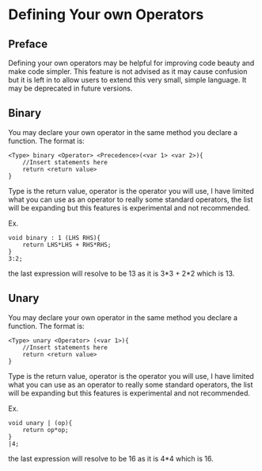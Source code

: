 # Defining Your own Operators
## Preface
Defining your own operators may be helpful for improving code beauty and make code simpler. This feature is not advised as it may cause confusion but it is left in to allow users to extend this very small, simple language. It may be deprecated in future versions.

## Binary

You may declare your own operator in the same method you declare a function.
The format is:

    <Type> binary <Operator> <Precedence>(<var 1> <var 2>){
        //Insert statements here
        return <return value>
    }
Type is the return value, operator is the operator you will use, I have limited what you can use as an operator to really some standard operators, the list will be expanding but this features is experimental and not recommended.

Ex.

    void binary : 1 (LHS RHS){
        return LHS*LHS + RHS*RHS;
    }
    3:2;
the last expression will resolve to be 13 as it is 3\*3 + 2\*2 which is 13.

## Unary
You may declare your own operator in the same method you declare a function.
The format is:

    <Type> unary <Operator> (<var 1>){
        //Insert statements here
        return <return value>
    }
Type is the return value, operator is the operator you will use, I have limited what you can use as an operator to really some standard operators, the list will be expanding but this features is experimental and not recommended.

Ex.

    void unary | (op){
        return op*op;
    }
    |4;
the last expression will resolve to be 16 as it is 4\*4 which is 16.
